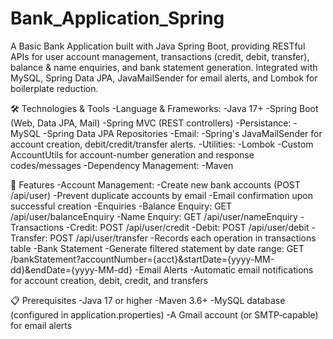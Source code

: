 # Bank_Application_Spring

A Basic Bank Application built with Java Spring Boot, providing RESTful APIs for user account management, transactions (credit, debit, transfer), balance & name enquiries, and bank statement generation. Integrated with MySQL, Spring Data JPA, JavaMailSender for email alerts, and Lombok for boilerplate reduction.

🛠️ Technologies & Tools
  -Language & Frameworks:
      -Java 17+
      -Spring Boot (Web, Data JPA, Mail)
      -Spring MVC (REST controllers)
  -Persistance:
      -MySQL
      -Spring Data JPA Repositories
  -Email:
      -Spring's JavaMailSender for account creation, debit/credit/transfer alerts.
  -Utilities:
      -Lombok
      -Custom AccountUtils for account-number generation and response codes/messages
  -Dependency Management:
      -Maven

🚀 Features
   -Account Management:
       -Create new bank accounts (POST /api/user)
       -Prevent duplicate accounts by email
       -Email confirmation upon successful creation
   -Enquiries
       -Balance Enquiry: GET /api/user/balanceEnquiry
       -Name Enquiry: GET /api/user/nameEnquiry
   -Transactions
       -Credit: POST /api/user/credit
       -Debit: POST /api/user/debit
       -Transfer: POST /api/user/transfer
       -Records each operation in transactions table 
   -Bank Statement
       -Generate filtered statement by date range:
        GET /bankStatement?accountNumber={acct}&startDate={yyyy-MM-dd}&endDate={yyyy-MM-dd} 
   -Email Alerts
       -Automatic email notifications for account creation, debit, credit, and transfers

📋 Prerequisites
   -Java 17 or higher
   -Maven 3.6+
   -MySQL database (configured in application.properties)
   -A Gmail account (or SMTP‑capable) for email alerts
